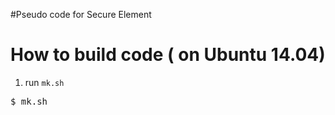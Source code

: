 #Pseudo code for Secure Element

# How to build code ( on Ubuntu 14.04)
1. run `mk.sh`
<pre>
$ mk.sh
</pre>


